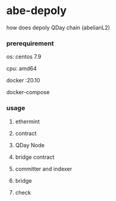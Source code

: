 # abe-depoly
how does depoly QDay chain (abelianL2) 

### prerequirement

os: centos 7.9

cpu: amd64

docker :20.10

docker-compose


### usage 
1. ethermint


2. contract


3. QDay Node 



4. bridge contract


5. committer and indexer



7. bridge


8. check
